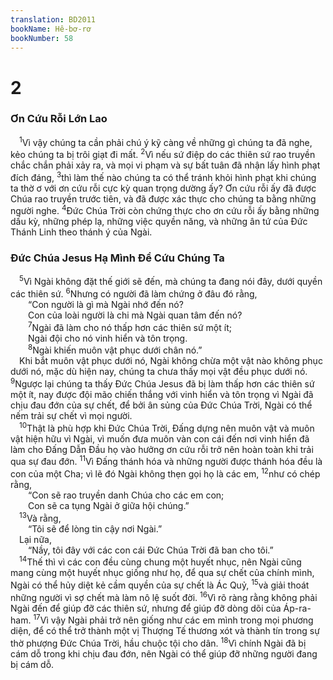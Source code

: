 ```yaml
---
translation: BD2011
bookName: Hê-bơ-rơ 
bookNumber: 58
---
```


<div class="title"><h1>2</h1><h3>Ơn Cứu Rỗi Lớn Lao</h3></div>
<span class="verse he_2_1"> <sup>1</sup>Vì vậy chúng ta cần phải chú ý kỹ càng về những gì chúng ta đã nghe, kẻo chúng ta bị trôi giạt đi mất. </span>
<span class="verse he_2_2"><sup>2</sup>Vì nếu sứ điệp do các thiên sứ rao truyền chắc chắn phải xảy ra, và mọi vi phạm và sự bất tuân đã nhận lấy hình phạt đích đáng, </span>
<span class="verse he_2_3"><sup>3</sup>thì làm thế nào chúng ta có thể tránh khỏi hình phạt khi chúng ta thờ ơ với ơn cứu rỗi cực kỳ quan trọng dường ấy? Ơn cứu rỗi ấy đã được Chúa rao truyền trước tiên, và đã được xác thực cho chúng ta bằng những người nghe. </span>
<span class="verse he_2_4"><sup>4</sup>Ðức Chúa Trời còn chứng thực cho ơn cứu rỗi ấy bằng những dấu kỳ, những phép lạ, những việc quyền năng, và những ân tứ của Ðức Thánh Linh theo thánh ý của Ngài.<br/></span>
<div class="title"><h3>Ðức Chúa Jesus Hạ Mình Ðể Cứu Chúng Ta</h3></div>
<span class="verse he_2_5"> <sup>5</sup>Vì Ngài không đặt thế giới sẽ đến, mà chúng ta đang nói đây, dưới quyền các thiên sứ. </span>
<span class="verse he_2_6"><sup>6</sup>Nhưng có người đã làm chứng ở đâu đó rằng,<br/>  “Con người là gì mà Ngài nhớ đến nó?<br/>  Con của loài người là chi mà Ngài quan tâm đến nó?<br/></span>
<span class="verse he_2_7">  <sup>7</sup>Ngài đã làm cho nó thấp hơn các thiên sứ một ít;<br/>  Ngài đội cho nó vinh hiển và tôn trọng. <br/></span>
<span class="verse he_2_8">  <sup>8</sup>Ngài khiến muôn vật phục dưới chân nó.” <br/> Khi bắt muôn vật phục dưới nó, Ngài không chừa một vật nào không phục dưới nó, mặc dù hiện nay, chúng ta chưa thấy mọi vật đều phục dưới nó. </span>
<span class="verse he_2_9"><sup>9</sup>Ngược lại chúng ta thấy Ðức Chúa Jesus đã bị làm thấp hơn các thiên sứ một ít, nay được đội mão chiến thắng với vinh hiển và tôn trọng vì Ngài đã chịu đau đớn của sự chết, để bởi ân sủng của Ðức Chúa Trời, Ngài có thể nếm trải sự chết vì mọi người.<br/></span>
<span class="verse he_2_10"> <sup>10</sup>Thật là phù hợp khi Ðức Chúa Trời, Ðấng dựng nên muôn vật và muôn vật hiện hữu vì Ngài, vì muốn đưa muôn vàn con cái đến nơi vinh hiển đã làm cho Ðấng Dẫn Ðầu họ vào hưởng ơn cứu rỗi trở nên hoàn toàn khi trải qua sự đau đớn. </span>
<span class="verse he_2_11"><sup>11</sup>Vì Ðấng thánh hóa và những người được thánh hóa đều là con của một Cha; vì lẽ đó Ngài không thẹn gọi họ là các em, </span>
<span class="verse he_2_12"><sup>12</sup>như có chép rằng,<br/>  “Con sẽ rao truyền danh Chúa cho các em con;<br/>  Con sẽ ca tụng Ngài ở giữa hội chúng.” <br/></span>
<span class="verse he_2_13"> <sup>13</sup>Và rằng,<br/>  “Tôi sẽ để lòng tin cậy nơi Ngài.” <br/> Lại nữa,<br/>  “Nầy, tôi đây với các con cái Ðức Chúa Trời đã ban cho tôi.” <br/></span>
<span class="verse he_2_14"> <sup>14</sup>Thế thì vì các con đều cùng chung một huyết nhục, nên Ngài cũng mang cùng một huyết nhục giống như họ, để qua sự chết của chính mình, Ngài có thể hủy diệt kẻ cầm quyền của sự chết là Ác Quỷ, </span>
<span class="verse he_2_15"><sup>15</sup>và giải thoát những người vì sợ chết mà làm nô lệ suốt đời. </span>
<span class="verse he_2_16"><sup>16</sup>Vì rõ ràng rằng không phải Ngài đến để giúp đỡ các thiên sứ, nhưng để giúp đỡ dòng dõi của Áp-ra-ham. </span>
<span class="verse he_2_17"><sup>17</sup>Vì vậy Ngài phải trở nên giống như các em mình trong mọi phương diện, để có thể trở thành một vị Thượng Tế thương xót và thành tín trong sự thờ phượng Ðức Chúa Trời, hầu chuộc tội cho dân. </span>
<span class="verse he_2_18"><sup>18</sup>Vì chính Ngài đã bị cám dỗ trong khi chịu đau đớn, nên Ngài có thể giúp đỡ những người đang bị cám dỗ.<br/></span>
